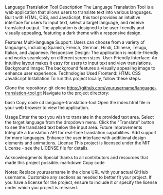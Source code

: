 Language Translation Tool
Description
The Language Translation Tool is a web application that allows users to translate text into various languages. Built with HTML, CSS, and JavaScript, this tool provides an intuitive interface for users to input text, select a target language, and receive translated output. The application is designed to be user-friendly and visually appealing, featuring a dark theme with a responsive design.

Features
Multi-language Support: Users can choose from a variety of languages, including Spanish, French, German, Hindi, Chinese, Telugu, Italian, and Japanese.
Responsive Design: The application is mobile-friendly and works seamlessly on different screen sizes.
User-Friendly Interface: An intuitive layout makes it easy for users to input text and view translations.
Background Image: The background features a visually appealing image to enhance user experience.
Technologies Used
Frontend:
HTML
CSS
JavaScript
Installation
To run this project locally, follow these steps:

Clone the repository:
git clone https://github.com/yourusername/language-translation-tool.git
Navigate to the project directory:

bash Copy code cd language-translation-tool Open the index.html file in your web browser to view the application.

Usage Enter the text you wish to translate in the provided text area. Select the target language from the dropdown menu. Click the "Translate" button to see the translated text below the input area. Future Improvements Integrate a translation API for real-time translation capabilities. Add support for more languages. Enhance the user interface with additional design elements and animations. License This project is licensed under the MIT License - see the LICENSE file for details.

Acknowledgments Special thanks to all contributors and resources that made this project possible. markdown Copy code

Notes:
Replace yourusername in the clone URL with your actual GitHub username.
Customize any sections as needed to better fit your project.
If you have a license for the project, ensure to include it or specify the license under which you project is released.
